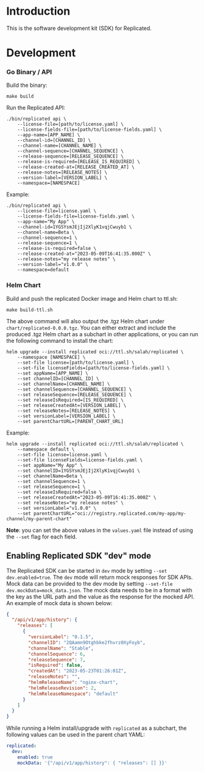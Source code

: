 # Introduction

This is the software development kit (SDK) for Replicated.

# Development

### Go Binary / API

Build the binary:
```shell
make build
```

Run the Replicated API:
```shell
./bin/replicated api \
    --license-file=[path/to/license.yaml] \
    --license-fields-file=[path/to/license-fields.yaml] \
    --app-name=[APP_NAME] \
    --channel-id=[CHANNEL_ID] \
    --channel-name=[CHANNEL_NAME] \
    --channel-sequence=[CHANNEL_SEQUENCE] \
    --release-sequence=[RELEASE_SEQUENCE] \
    --release-is-required=[RELEASE_IS_REQUIRED] \
    --release-created-at=[RELEASE_CREATED_AT] \
    --release-notes=[RELEASE_NOTES] \
    --version-label=[VERSION_LABEL] \
    --namespace=[NAMESPACE]
```

Example:
```shell
./bin/replicated api \
    --license-file=license.yaml \
    --license-fields-file=license-fields.yaml \
    --app-name="My App" \
    --channel-id=1YGSYsmJEjIj2XlyK1vqjCwuyb1 \
    --channel-name=Beta \
    --channel-sequence=1 \
    --release-sequence=1 \
    --release-is-required=false \
    --release-created-at="2023-05-09T16:41:35.000Z" \
    --release-notes="my release notes" \
    --version-label="v1.0.0" \
    --namespace=default
```

### Helm Chart
Build and push the replicated Docker image and Helm chart to ttl.sh:

```shell
make build-ttl.sh
```

The above command will also output the .tgz Helm chart under `chart/replicated-0.0.0.tgz`.
You can either extract and include the produced .tgz Helm chart as a subchart in other applications, or you can run the following command to install the chart:

```shell
helm upgrade --install replicated oci://ttl.sh/salah/replicated \
    --namespace [NAMESPACE] \
    --set-file license=[path/to/license.yaml] \
    --set-file licenseFields=[path/to/license-fields.yaml] \
    --set appName=[APP_NAME] \
    --set channelID=[CHANNEL_ID] \
    --set channelName=[CHANNEL_NAME] \
    --set channelSequence=[CHANNEL_SEQUENCE] \
    --set releaseSequence=[RELEASE_SEQUENCE] \
    --set releaseIsRequired=[IS_REQUIRED] \
    --set releaseCreatedAt=[VERSION_LABEL] \
    --set releaseNotes=[RELEASE_NOTES] \
    --set versionLabel=[VERSION_LABEL] \
    --set parentChartURL=[PARENT_CHART_URL]
```

Example:
```shell
helm upgrade --install replicated oci://ttl.sh/salah/replicated \
    --namespace default \
    --set-file license=license.yaml \
    --set-file licenseFields=license-fields.yaml \
    --set appName="My App" \
    --set channelID=1YGSYsmJEjIj2XlyK1vqjCwuyb1 \
    --set channelName=Beta \
    --set channelSequence=1 \
    --set releaseSequence=1 \
    --set releaseIsRequired=false \
    --set releaseCreatedAt="2023-05-09T16:41:35.000Z" \
    --set releaseNotes="my release notes" \
    --set versionLabel="v1.0.0" \
    --set parentChartURL="oci://registry.replicated.com/my-app/my-channel/my-parent-chart"
```

**Note**: you can set the above values in the `values.yaml` file instead of using the `--set` flag for each field.

## Enabling Replicated SDK "dev" mode
The Replicated SDK can be started in `dev` mode by setting `--set dev.enabled=true`. 
The `dev` mode will return mock responses for SDK APIs.
Mock data can be provided to the dev mode by setting `--set-file dev.mockData=mock_data.json`.
The mock data needs to be in a format with the key as the URL path and the value as the response for the mocked API.
An example of mock data is shown below:
```json
{
  "/api/v1/app/history": {
    "releases": [
      {
        "versionLabel": "0.1.5",
        "channelID": "2QAamn9Otghbke2fhvrz0XyFoyb",
        "channelName": "Stable",
        "channelSequence": 6,
        "releaseSequence": 7,
        "isRequired": false,
        "createdAt": "2023-05-23T01:26:01Z",
        "releaseNotes": "",
        "helmReleaseName": "nginx-chart",
        "helmReleaseRevision": 2,
        "helmReleaseNamespace": "default"
      }
    ]
  }
}
```

While running a Helm install/upgrade with `replicated` as a subchart, the following values can be used in the parent chart YAML:
```yaml
replicated:
  dev:
    enabled: true
    mockData: '{"/api/v1/app/history": { "releases": [] }}'
```
